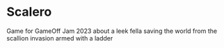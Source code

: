 # Scalero
Game for GameOff Jam 2023 about a leek fella saving the world from the scallion invasion armed with a ladder
